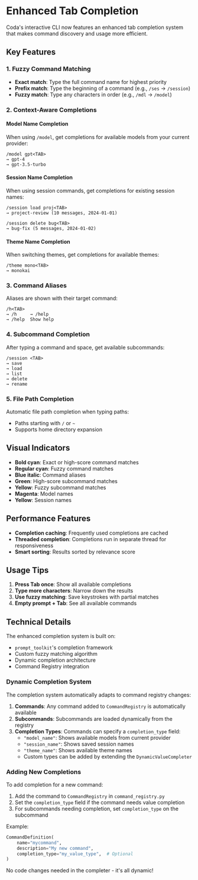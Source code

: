 # Enhanced Tab Completion

Coda's interactive CLI now features an enhanced tab completion system that makes command discovery and usage more efficient.

## Key Features

### 1. Fuzzy Command Matching
- **Exact match**: Type the full command name for highest priority
- **Prefix match**: Type the beginning of a command (e.g., `/ses` → `/session`)
- **Fuzzy match**: Type any characters in order (e.g., `/mdl` → `/model`)

### 2. Context-Aware Completions

#### Model Name Completion
When using `/model`, get completions for available models from your current provider:
```
/model gpt<TAB>
→ gpt-4
→ gpt-3.5-turbo
```

#### Session Name Completion
When using session commands, get completions for existing session names:
```
/session load proj<TAB>
→ project-review (10 messages, 2024-01-01)

/session delete bug<TAB>
→ bug-fix (5 messages, 2024-01-02)
```

#### Theme Name Completion
When switching themes, get completions for available themes:
```
/theme mono<TAB>
→ monokai
```

### 3. Command Aliases
Aliases are shown with their target command:
```
/h<TAB>
→ /h     → /help
→ /help  Show help
```

### 4. Subcommand Completion
After typing a command and space, get available subcommands:
```
/session <TAB>
→ save
→ load
→ list
→ delete
→ rename
```

### 5. File Path Completion
Automatic file path completion when typing paths:
- Paths starting with `/` or `~`
- Supports home directory expansion

## Visual Indicators

- **Bold cyan**: Exact or high-score command matches
- **Regular cyan**: Fuzzy command matches
- **Blue italic**: Command aliases
- **Green**: High-score subcommand matches
- **Yellow**: Fuzzy subcommand matches
- **Magenta**: Model names
- **Yellow**: Session names

## Performance Features

- **Completion caching**: Frequently used completions are cached
- **Threaded completion**: Completions run in separate thread for responsiveness
- **Smart sorting**: Results sorted by relevance score

## Usage Tips

1. **Press Tab once**: Show all available completions
2. **Type more characters**: Narrow down the results
3. **Use fuzzy matching**: Save keystrokes with partial matches
4. **Empty prompt + Tab**: See all available commands

## Technical Details

The enhanced completion system is built on:
- `prompt_toolkit`'s completion framework
- Custom fuzzy matching algorithm
- Dynamic completion architecture
- Command Registry integration

### Dynamic Completion System

The completion system automatically adapts to command registry changes:
1. **Commands**: Any command added to `CommandRegistry` is automatically available
2. **Subcommands**: Subcommands are loaded dynamically from the registry
3. **Completion Types**: Commands can specify a `completion_type` field:
   - `"model_name"`: Shows available models from current provider
   - `"session_name"`: Shows saved session names
   - `"theme_name"`: Shows available theme names
   - Custom types can be added by extending the `DynamicValueCompleter`

### Adding New Completions

To add completion for a new command:
1. Add the command to `CommandRegistry` in `command_registry.py`
2. Set the `completion_type` field if the command needs value completion
3. For subcommands needing completion, set `completion_type` on the subcommand

Example:
```python
CommandDefinition(
    name="mycommand",
    description="My new command",
    completion_type="my_value_type",  # Optional
)
```

No code changes needed in the completer - it's all dynamic!